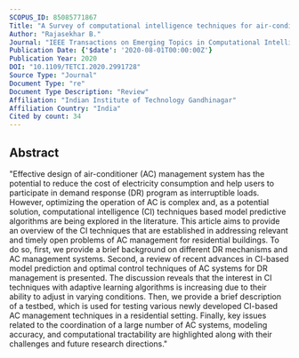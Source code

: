 ```yaml
---
SCOPUS_ID: 85085771867
Title: "A Survey of computational intelligence techniques for air-conditioners energy management"
Author: "Rajasekhar B."
Journal: "IEEE Transactions on Emerging Topics in Computational Intelligence"
Publication Date: {'$date': '2020-08-01T00:00:00Z'}
Publication Year: 2020
DOI: "10.1109/TETCI.2020.2991728"
Source Type: "Journal"
Document Type: "re"
Document Type Description: "Review"
Affiliation: "Indian Institute of Technology Gandhinagar"
Affiliation Country: "India"
Cited by count: 34
---
```


## Abstract
"Effective design of air-conditioner (AC) management system has the potential to reduce the cost of electricity consumption and help users to participate in demand response (DR) program as interruptible loads. However, optimizing the operation of AC is complex and, as a potential solution, computational intelligence (CI) techniques based model predictive algorithms are being explored in the literature. This article aims to provide an overview of the CI techniques that are established in addressing relevant and timely open problems of AC management for residential buildings. To do so, first, we provide a brief background on different DR mechanisms and AC management systems. Second, a review of recent advances in CI-based model prediction and optimal control techniques of AC systems for DR management is presented. The discussion reveals that the interest in CI techniques with adaptive learning algorithms is increasing due to their ability to adjust in varying conditions. Then, we provide a brief description of a testbed, which is used for testing various newly developed CI-based AC management techniques in a residential setting. Finally, key issues related to the coordination of a large number of AC systems, modeling accuracy, and computational tractability are highlighted along with their challenges and future research directions."
